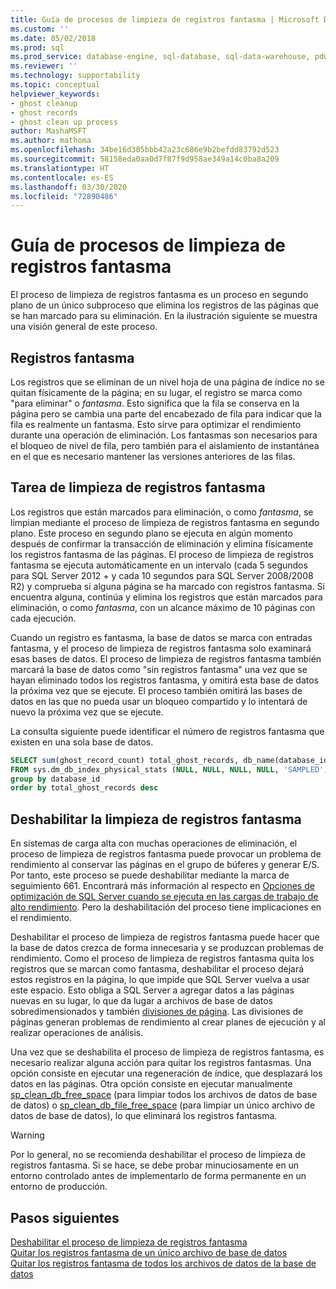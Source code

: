 ```yaml
---
title: Guía de procesos de limpieza de registros fantasma | Microsoft Docs
ms.custom: ''
ms.date: 05/02/2018
ms.prod: sql
ms.prod_service: database-engine, sql-database, sql-data-warehouse, pdw
ms.reviewer: ''
ms.technology: supportability
ms.topic: conceptual
helpviewer_keywords:
- ghost cleanup
- ghost records
- ghost clean up process
author: MashaMSFT
ms.author: mathoma
ms.openlocfilehash: 34be16d305bbb42a23c686e9b2befdd83792d523
ms.sourcegitcommit: 58158eda0aa0d7f87f9d958ae349a14c0ba8a209
ms.translationtype: HT
ms.contentlocale: es-ES
ms.lasthandoff: 03/30/2020
ms.locfileid: "72890486"
---
```

# <a name="ghost-cleanup-process-guide"></a>Guía de procesos de limpieza de registros fantasma

El proceso de limpieza de registros fantasma es un proceso en segundo plano de un único subproceso que elimina los registros de las páginas que se han marcado para su eliminación. En la ilustración siguiente se muestra una visión general de este proceso.

## <a name="ghost-records"></a>Registros fantasma

Los registros que se eliminan de un nivel hoja de una página de índice no se quitan físicamente de la página; en su lugar, el registro se marca como "para eliminar" o *fantasma*. Esto significa que la fila se conserva en la página pero se cambia una parte del encabezado de fila para indicar que la fila es realmente un fantasma. Esto sirve para optimizar el rendimiento durante una operación de eliminación. Los fantasmas son necesarios para el bloqueo de nivel de fila, pero también para el aislamiento de instantánea en el que es necesario mantener las versiones anteriores de las filas.

## <a name="ghost-record-cleanup-task"></a>Tarea de limpieza de registros fantasma

Los registros que están marcados para eliminación, o como *fantasma*, se limpian mediante el proceso de limpieza de registros fantasma en segundo plano. Este proceso en segundo plano se ejecuta en algún momento después de confirmar la transacción de eliminación y elimina físicamente los registros fantasma de las páginas. El proceso de limpieza de registros fantasma se ejecuta automáticamente en un intervalo (cada 5 segundos para SQL Server 2012 + y cada 10 segundos para SQL Server 2008/2008 R2) y comprueba si alguna página se ha marcado con registros fantasma. Si encuentra alguna, continúa y elimina los registros que están marcados para eliminación, o como *fantasma*, con un alcance máximo de 10 páginas con cada ejecución.

Cuando un registro es fantasma, la base de datos se marca con entradas fantasma, y el proceso de limpieza de registros fantasma solo examinará esas bases de datos. El proceso de limpieza de registros fantasma también marcará la base de datos como "sin registros fantasma" una vez que se hayan eliminado todos los registros fantasma, y omitirá esta base de datos la próxima vez que se ejecute. El proceso también omitirá las bases de datos en las que no pueda usar un bloqueo compartido y lo intentará de nuevo la próxima vez que se ejecute.

La consulta siguiente puede identificar el número de registros fantasma que existen en una sola base de datos. 

 ```sql
 SELECT sum(ghost_record_count) total_ghost_records, db_name(database_id) 
 FROM sys.dm_db_index_physical_stats (NULL, NULL, NULL, NULL, 'SAMPLED')
 group by database_id
 order by total_ghost_records desc
```

## <a name="disable-the-ghost-cleanup"></a>Deshabilitar la limpieza de registros fantasma

En sistemas de carga alta con muchas operaciones de eliminación, el proceso de limpieza de registros fantasma puede provocar un problema de rendimiento al conservar las páginas en el grupo de búferes y generar E/S. Por tanto, este proceso se puede deshabilitar mediante la marca de seguimiento 661. Encontrará más información al respecto en [Opciones de optimización de SQL Server cuando se ejecuta en las cargas de trabajo de alto rendimiento](https://support.microsoft.com/help/920093/tuning-options-for-sql-server-when-running-in-high-performance-workloa). Pero la deshabilitación del proceso tiene implicaciones en el rendimiento.

Deshabilitar el proceso de limpieza de registros fantasma puede hacer que la base de datos crezca de forma innecesaria y se produzcan problemas de rendimiento. Como el proceso de limpieza de registros fantasma quita los registros que se marcan como fantasma, deshabilitar el proceso dejará estos registros en la página, lo que impide que SQL Server vuelva a usar este espacio. Esto obliga a SQL Server a agregar datos a las páginas nuevas en su lugar, lo que da lugar a archivos de base de datos sobredimensionados y también [divisiones de página](indexes/specify-fill-factor-for-an-index.md). Las divisiones de páginas generan problemas de rendimiento al crear planes de ejecución y al realizar operaciones de análisis. 

Una vez que se deshabilita el proceso de limpieza de registros fantasma, es necesario realizar alguna acción para quitar los registros fantasmas. Una opción consiste en ejecutar una regeneración de índice, que desplazará los datos en las páginas. Otra opción consiste en ejecutar manualmente [sp_clean_db_free_space](system-stored-procedures/sp-clean-db-free-space-transact-sql.md) (para limpiar todos los archivos de datos de base de datos) o [sp_clean_db_file_free_space](system-stored-procedures/sp-clean-db-file-free-space-transact-sql.md) (para limpiar un único archivo de datos de base de datos), lo que eliminará los registros fantasma.

 >[!warning]
 > Por lo general, no se recomienda deshabilitar el proceso de limpieza de registros fantasma. Si se hace, se debe probar minuciosamente en un entorno controlado antes de implementarlo de forma permanente en un entorno de producción.


## <a name="next-steps"></a>Pasos siguientes  
[Deshabilitar el proceso de limpieza de registros fantasma](https://support.microsoft.com/help/920093/tuning-options-for-sql-server-when-running-in-high-performance-workloa)
<br>[Quitar los registros fantasma de un único archivo de base de datos](system-stored-procedures/sp-clean-db-file-free-space-transact-sql.md)
<br>[Quitar los registros fantasma de todos los archivos de datos de la base de datos](system-stored-procedures/sp-clean-db-free-space-transact-sql.md)


